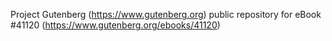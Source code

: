 Project Gutenberg (https://www.gutenberg.org) public repository for eBook #41120 (https://www.gutenberg.org/ebooks/41120)
